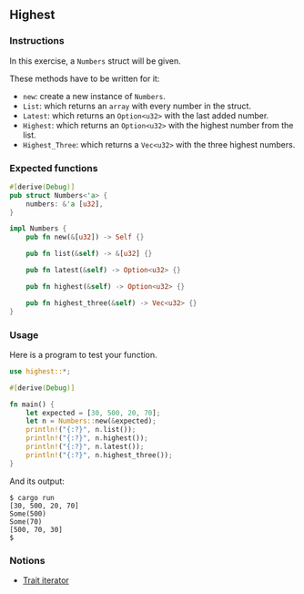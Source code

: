 ## Highest

### Instructions

In this exercise, a `Numbers` struct will be given.

These methods have to be written for it:

- `new`: create a new instance of `Numbers`.
- `List`: which returns an `array` with every number in the struct.
- `Latest`: which returns an `Option<u32>` with the last added number.
- `Highest`: which returns an `Option<u32>` with the highest number from the list.
- `Highest_Three`: which returns a `Vec<u32>` with the three highest numbers.

### Expected functions

```rust
#[derive(Debug)]
pub struct Numbers<'a> {
    numbers: &'a [u32],
}

impl Numbers {
    pub fn new(&[u32]) -> Self {}

    pub fn list(&self) -> &[u32] {}

    pub fn latest(&self) -> Option<u32> {}

    pub fn highest(&self) -> Option<u32> {}

    pub fn highest_three(&self) -> Vec<u32> {}
}
```

### Usage

Here is a program to test your function.

```rust
use highest::*;

#[derive(Debug)]

fn main() {
    let expected = [30, 500, 20, 70];
    let n = Numbers::new(&expected);
    println!("{:?}", n.list());
    println!("{:?}", n.highest());
    println!("{:?}", n.latest());
    println!("{:?}", n.highest_three());
}
```

And its output:

```console
$ cargo run
[30, 500, 20, 70]
Some(500)
Some(70)
[500, 70, 30]
$
```

### Notions

- [Trait iterator](https://doc.rust-lang.org/std/iter/trait.Iterator.html)
